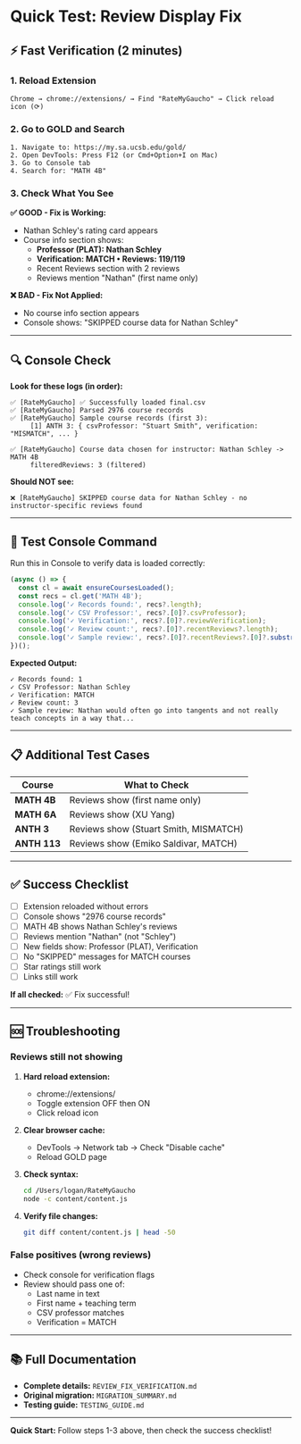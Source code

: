 # Quick Test: Review Display Fix

## ⚡ Fast Verification (2 minutes)

### 1. Reload Extension
```
Chrome → chrome://extensions/ → Find "RateMyGaucho" → Click reload icon (⟳)
```

### 2. Go to GOLD and Search
```
1. Navigate to: https://my.sa.ucsb.edu/gold/
2. Open DevTools: Press F12 (or Cmd+Option+I on Mac)
3. Go to Console tab
4. Search for: "MATH 4B"
```

### 3. Check What You See

**✅ GOOD - Fix is Working:**
- Nathan Schley's rating card appears
- Course info section shows:
  - **Professor (PLAT): Nathan Schley**
  - **Verification: MATCH • Reviews: 119/119**
  - Recent Reviews section with 2 reviews
  - Reviews mention "Nathan" (first name only)

**❌ BAD - Fix Not Applied:**
- No course info section appears
- Console shows: "SKIPPED course data for Nathan Schley"

---

## 🔍 Console Check

**Look for these logs (in order):**

```
✅ [RateMyGaucho] ✅ Successfully loaded final.csv
✅ [RateMyGaucho] Parsed 2976 course records
✅ [RateMyGaucho] Sample course records (first 3):
     [1] ANTH 3: { csvProfessor: "Stuart Smith", verification: "MISMATCH", ... }

✅ [RateMyGaucho] Course data chosen for instructor: Nathan Schley -> MATH 4B
     filteredReviews: 3 (filtered)
```

**Should NOT see:**
```
❌ [RateMyGaucho] SKIPPED course data for Nathan Schley - no instructor-specific reviews found
```

---

## 🧪 Test Console Command

Run this in Console to verify data is loaded correctly:

```javascript
(async () => {
  const cl = await ensureCoursesLoaded();
  const recs = cl.get('MATH 4B');
  console.log('✓ Records found:', recs?.length);
  console.log('✓ CSV Professor:', recs?.[0]?.csvProfessor);
  console.log('✓ Verification:', recs?.[0]?.reviewVerification);
  console.log('✓ Review count:', recs?.[0]?.recentReviews?.length);
  console.log('✓ Sample review:', recs?.[0]?.recentReviews?.[0]?.substring(0, 80) + '...');
})();
```

**Expected Output:**
```
✓ Records found: 1
✓ CSV Professor: Nathan Schley
✓ Verification: MATCH
✓ Review count: 3
✓ Sample review: Nathan would often go into tangents and not really teach concepts in a way that...
```

---

## 📋 Additional Test Cases

| Course | What to Check |
|--------|--------------|
| **MATH 4B** | Reviews show (first name only) |
| **MATH 6A** | Reviews show (XU Yang) |
| **ANTH 3** | Reviews show (Stuart Smith, MISMATCH) |
| **ANTH 113** | Reviews show (Emiko Saldivar, MATCH) |

---

## ✅ Success Checklist

- [ ] Extension reloaded without errors
- [ ] Console shows "2976 course records"
- [ ] MATH 4B shows Nathan Schley's reviews
- [ ] Reviews mention "Nathan" (not "Schley")
- [ ] New fields show: Professor (PLAT), Verification
- [ ] No "SKIPPED" messages for MATCH courses
- [ ] Star ratings still work
- [ ] Links still work

**If all checked:** ✅ Fix successful!

---

## 🆘 Troubleshooting

### Reviews still not showing

1. **Hard reload extension:**
   - chrome://extensions/
   - Toggle extension OFF then ON
   - Click reload icon

2. **Clear browser cache:**
   - DevTools → Network tab → Check "Disable cache"
   - Reload GOLD page

3. **Check syntax:**
   ```bash
   cd /Users/logan/RateMyGaucho
   node -c content/content.js
   ```

4. **Verify file changes:**
   ```bash
   git diff content/content.js | head -50
   ```

### False positives (wrong reviews)

- Check console for verification flags
- Review should pass one of:
  - Last name in text
  - First name + teaching term
  - CSV professor matches
  - Verification = MATCH

---

## 📚 Full Documentation

- **Complete details:** `REVIEW_FIX_VERIFICATION.md`
- **Original migration:** `MIGRATION_SUMMARY.md`
- **Testing guide:** `TESTING_GUIDE.md`

---

**Quick Start:** Follow steps 1-3 above, then check the success checklist!
